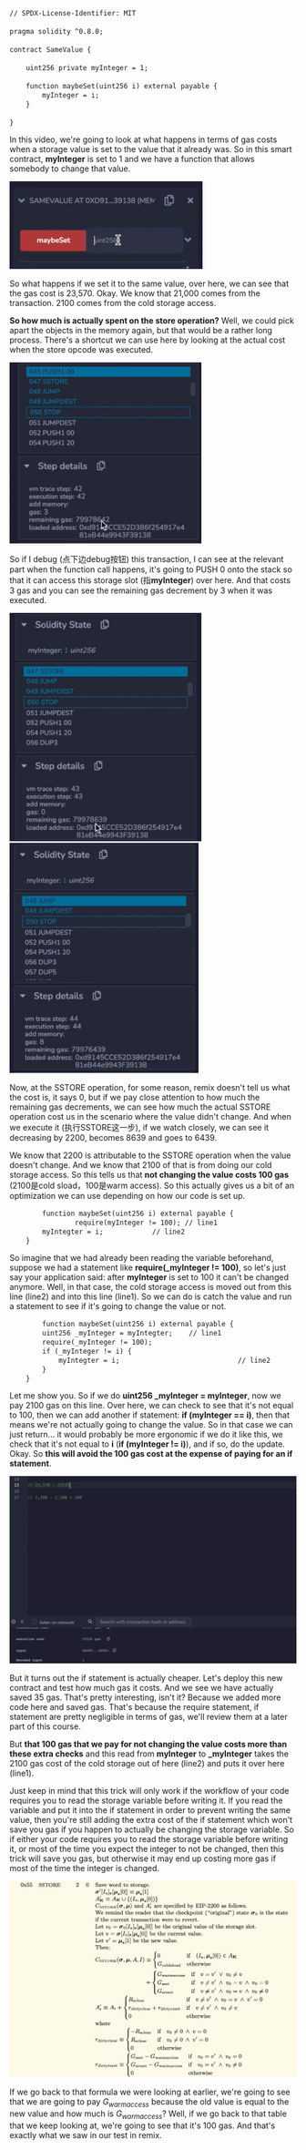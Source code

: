 ```solidity
// SPDX-License-Identifier: MIT

pragma solidity ^0.8.0;

contract SameValue {

    uint256 private myInteger = 1;

    function maybeSet(uint256 i) external payable {
        myInteger = i;
    }

}
```

In this video, we're going to look at what happens in terms of gas costs when a storage value is set to the value that it already was. So in this smart contract, **myInteger** is set to 1 and we have a function that allows somebody to change that value.

![](maybeset.png)

So what happens if we set it to the same value, over here, we can see that the gas cost is 23,570. Okay. We know that 21,000 comes from the transaction. 2100 comes from the cold storage access. 

**So how much is actually spent on the store operation?** Well, we could pick apart the objects in the memory again, but that would be a rather long process. There's a shortcut we can use here by looking at the actual cost when the store opcode was executed. 

<img src="debug1.png" alt="1" style="zoom:80%;" />

So if I debug (点下边debug按钮) this transaction, I can see at the relevant part when the function call happens, it's going to PUSH 0 onto the stack so that it can access this storage slot (指**myInteger**) over here. And that costs 3 gas and you can see the remaining gas decrement by 3 when it was executed. 

<img src="debug2.png" alt="1" style="zoom:80%;" /><img src="debug3.png" style="zoom:80%;" />

Now, at the SSTORE operation, for some reason, remix doesn't tell us what the cost is, it says 0, but if we pay close attention to how much the remaining gas decrements, we can see how much the actual SSTORE operation cost us in the scenario where the value didn't change. And when we execute it (执行SSTORE这一步), if we watch closely, we can see it decreasing by 2200, becomes 8639 and goes to 6439. 

We know that 2200 is attributable to the SSTORE operation when the value doesn't change. And we know that 2100 of that is from doing our cold storage access. So this tells us that **not changing the value costs 100 gas** (2100是cold sload，100是warm access). So this actually gives us a bit of an optimization we can use depending on how our code is set up.

```solidity
		function maybeSet(uint256 i) external payable {
				require(myInteger != 100); // line1
        myIntegter = i;            // line2
    }
```

So imagine that we had already been reading the variable beforehand, suppose we had a statement like **require(_myInteger != 100)**, so let's just say your application said: after **myInteger** is set to 100 it can't be changed anymore. Well, in that case, the cold storage access is moved out from this line (line2) and into this line (line1). So we can do is catch the value and run a statement to see if it's going to change the value or not. 

```solidity
		function maybeSet(uint256 i) external payable {
        uint256 _myInteger = myIntegter;	// line1
        require(_myInteger != 100);
        if (_myInteger != i) {
            myIntegter = i;								// line2
        }   
    }
```

Let me show you. So if we do **uint256 _myInteger = myInteger**, now we pay 2100 gas on this line. Over here, we can check to see that it's not equal to 100, then we can add another if statement: **if (myInteger == i)**, then that means we're not actually going to change the value. So in that case we can just return... it would probably be more ergonomic if we do it like this, we check that it's not equal to **i** (**if (myInteger != i)**), and if so, do the update. Okay. So **this will avoid the 100 gas cost at the expense of paying for an if statement**. 

![](save35gas.png)

But it turns out the if statement is actually cheaper. Let's deploy this new contract and test how much gas it costs. And we see we have actually saved 35 gas. That's pretty interesting, isn't it? Because we added more code here and saved gas. That's because the require statement, if statement are pretty negligible in terms of gas, we'll review them at a later part of this course. 

But **that 100 gas that we pay for not changing the value costs more than these extra checks** and this read from **myInteger** to **_myInteger** takes the 2100 gas cost of the cold storage out of here (line2) and puts it over here (line1). 

Just keep in mind that this trick will only work if the workflow of your code requires you to read the storage variable before writing it. If you read the variable and put it into the if statement in order to prevent writing the same value, then you're still adding the extra cost of the if statement which won't save you gas if you happen to actually be changing the storage variable. So if either your code requires you to read the storage variable before writing it, or most of the time you expect the integer to not be changed, then this trick will save you gas, but otherwise it may end up costing more gas if most of the time the integer is changed. 

![](yellowpaper4.png)

If we go back to that formula we were looking at earlier, we're going to see that we are going to pay $G_{warmaccess}$ because the old value is equal to the new value and how much is $G_{warmaccess}$? Well, if we go back to that table that we keep looking at, we're going to see that it's 100 gas. And that's exactly what we saw in our test in remix.